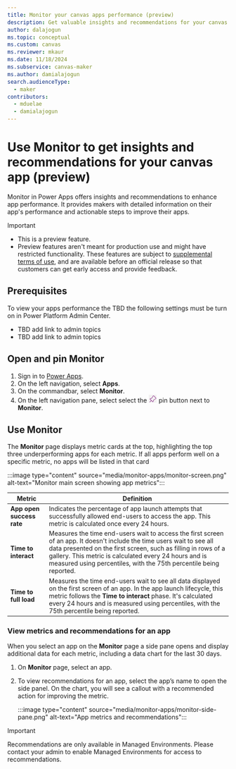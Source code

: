 ```yaml
---
title: Monitor your canvas apps performance (preview)
description: Get valuable insights and recommendations for your canvas app using Monitor.
author: dalajogun
ms.topic: conceptual
ms.custom: canvas
ms.reviewer: mkaur
ms.date: 11/18/2024
ms.subservice: canvas-maker
ms.author: damialajogun
search.audienceType: 
  - maker
contributors:
  - mduelae
  - damialajogun
---
```

#  Use Monitor to get insights and recommendations for your canvas app (preview)

Monitor in Power Apps offers insights and recommendations to enhance app performance. It provides makers with detailed information on their app's performance and actionable steps to improve their apps.

> [!IMPORTANT]
>
> - This is a preview feature.
> - Preview features aren't meant for production use and might have restricted functionality. These features are subject to [supplemental terms of use](https://go.microsoft.com/fwlink/?linkid=2189520), and are available before an official release so that customers can get early access and provide feedback.

## Prerequisites

To view your apps performance the TBD the following settings must be turn on in Power Platform Admin Center.

- TBD add link to admin topics
- TBD add link to admin topics

## Open and pin Monitor

1. Sign in to [Power Apps](https://make.powerapps.com).
1. On the left navigation, select **Apps**.
1. On the commandbar, select **Monitor**.
1. On the left navigation pane, select select the ![Pin button.](media/intro-maker-portal/pin-button.png) pin button next to **Monitor**.


## Use Monitor 

The **Monitor** page displays metric cards at the top, highlighting the top three underperforming apps for each metric. If all apps perform well on a specific metric, no apps will be listed in that card

:::image type="content" source="media/monitor-apps/monitor-screen.png" alt-text="Monitor main screen showing app metrics":::

| Metric | Definition |
| ------------- | ------------- |
| **App open success rate**  | Indicates the percentage of app launch attempts that successfully allowed end-users to access the app. This metric is calculated once every 24 hours.|
| **Time to interact**  | Measures the time end-users wait to access the first screen of an app. It doesn't include the time users wait to see all data presented on the first screen, such as filling in rows of a gallery. This metric is calculated every 24 hours and is measured using percentiles, with the 75th percentile being reported. |
| **Time to full load**  | Measures the time end-users wait to see all data displayed on the first screen of an app. In the app launch lifecycle, this metric follows the **Time to interact** phase. It's calculated every 24 hours and is measured using percentiles, with the 75th percentile being reported.|


### View metrics and recommendations for an app

  When you select an app on the  **Monitor** page a side pane opens and display additional data for each metric, including a data chart for the last 30 days.

1. On **Monitor** page, select an app.

1. To view recommendations for an app, select the app’s name to open the side panel. On the chart, you will see a callout with a recommended action for improving the metric.

    :::image type="content" source="media/monitor-apps/monitor-side-pane.png" alt-text="App metrics and recommendations":::

  > [!IMPORTANT]
  > Recommendations are only available in Managed Environments. Please contact your admin to enable Managed Environments for access to recommendations.